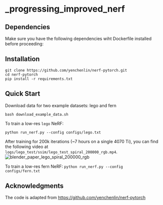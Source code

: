 # _progressing_improved_nerf

## Dependencies
Make sure you have the following dependencies wiht Dockerfile installed before proceeding:

## Installation
```
git clone https://github.com/yenchenlin/nerf-pytorch.git
cd nerf-pytorch
pip install -r requirements.txt
```

## Quick Start
Download data for two example datasets: lego and fern
```
bash download_example_data.sh
```
To train a low-res `lego` NeRF:
```
python run_nerf.py --config configs/lego.txt
```

After training for 200k iterations (~7 hours on a single 4070 Ti), you can find the following video at `logs/lego_test/ssim/lego_test_spiral_200000_rgb.mp4`.
![blender_paper_lego_spiral_200000_rgb](https://github.com/nasigang/-progressing-improved_nerf/assets/112176462/3d7b6daf-914c-463f-8b06-e30a9c8cff7c)





To train a low-res fern NeRF:
`python run_nerf.py --config configs/fern.txt`

## Acknowledgments
The code is adapted from https://github.com/yenchenlin/nerf-pytorch

